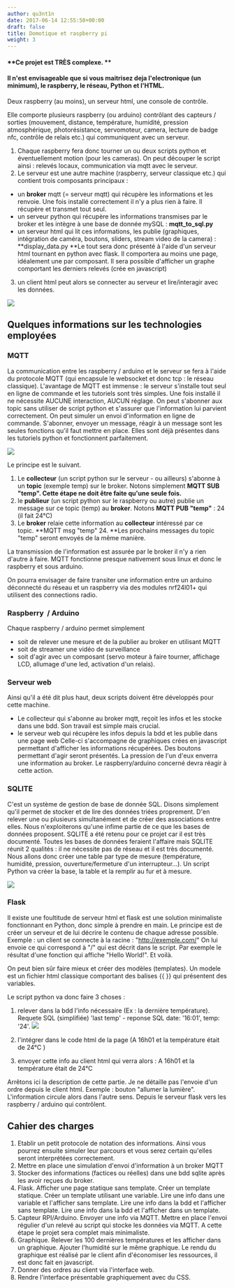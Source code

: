 ```yaml
---
author: qu3nt1n
date: 2017-06-14 12:55:50+00:00
draft: false
title: Domotique et raspberry pi
weight: 3
---
```





#### **Ce projet est TRÈS complexe. **




#### **Il n'est envisageable que si vous maitrisez deja l'electronique (un minimum), le raspberry, le réseau, Python et l'HTML.**


Deux raspberry (au moins), un serveur html, une console de contrôle.

Elle comporte plusieurs raspberry (ou arduino) contrôlant des capteurs / sorties (mouvement, distance, température, humidité, pression atmosphérique, photorésistance, servomoteur, camera, lecture de badge nfc, contrôle de relais etc.) qui communiquent avec un serveur.



1. Chaque raspberry fera donc tourner un ou deux scripts python et éventuellement motion (pour les cameras).
On peut découper le script ainsi : relevés locaux, communication via mqtt avec le serveur.
2. Le serveur est une autre machine (raspberry, serveur classique etc.) qui contient trois composants principaux :

  * un **broker** mqtt (= serveur mqtt) qui récupère les informations et les renvoie. Une fois installé correctement il n'y a plus rien à faire. Il récupère et transmet tout seul.
  * un serveur python qui récupère les informations transmises par le broker et les intègre à une base de donnée mySQL : **mqtt_to_sql.py**
  * un serveur html qui lit ces informations, les publie (graphiques, intégration de caméra, boutons, sliders, stream video de la camera) : **display_data.py
**Le tout sera donc présenté à l'aide d'un serveur html tournant en python avec flask. Il comportera au moins une page, idéalement une par composant.
Il sera possible d'afficher un graphe comportant les derniers relevés (crée en javascript)


3. un client html peut alors se connecter au serveur et lire/interagir avec les données.

![](https://docs.google.com/drawings/d/1yh0YsJq3fJedEdVh2gFhUGG2uveA1G_Ni7adSlxvHLI/pub?w=480&h=360)



## Quelques informations sur les technologies employées




### MQTT


La communication entre les raspberry / arduino et le serveur se fera à l'aide du protocole MQTT (qui encapsule le websocket et donc tcp : le réseau classique).
L'avantage de MQTT est immense : le serveur s'installe tout seul en ligne de commande et les tutoriels sont très simples. Une fois installé il ne nécessite AUCUNE interaction, AUCUN réglage. On peut s'abonner aux topic sans utiliser de script python et s'assurer que l'information lui parvient correctement. On peut simuler un envoi d'information en ligne de commande.
S'abonner, envoyer un message, réagir à un message sont les seules fonctions qu'il faut mettre en place. Elles sont déjà présentes dans les tutoriels python et fonctionnent parfaitement.

![](https://docs.google.com/drawings/d/1MCNtAM5uHbxD2hg8GElfghhRWlgru9VMOOPVm684Zpo/pub?w=480&h=360)


Le principe est le suivant.



1. Le **collecteur** (un script python sur le serveur - ou ailleurs) s'abonne à un **topic** (exemple temp) sur le broker. Notons simplement **MQTT SUB "temp".
Cette étape ne doit être faite qu'une seule fois.**
2. le **publieur** (un script python sur le raspberry ou autre) publie un message sur ce topic (temp) au **broker**. Notons **MQTT PUB "temp"** : 24 (il fait 24°C)
3. Le **broker** relaie cette information au **collecteur** intéressé par ce topic. **MQTT msg "temp" 24.
**Les prochains messages du topic "temp" seront envoyés de la même manière.

La transmission de l'information est assurée par le broker il n'y a rien d'autre à faire. MQTT fonctionne presque nativement sous linux et donc le raspberry et sous arduino.

On pourra envisager de faire transiter une information entre un arduino déconnecté du réseau et un raspberry via des modules nrf24l01+ qui utilisent des connections radio.


### **Raspberry  / Arduino**


Chaque raspberry / arduino permet simplement



* soit de relever une mesure et de la publier au broker en utilisant MQTT
* soit de streamer une vidéo de surveillance
* soit d'agir avec un composant (servo moteur à faire tourner, affichage LCD, allumage d'une led, activation d'un relais).



### Serveur web


Ainsi qu'il a été dit plus haut, deux scripts doivent être développés pour cette machine.



* Le collecteur qui s'abonne au broker mqtt, reçoit les infos et les stocke dans une bdd. Son travail est simple mais crucial.
* le serveur web qui récupère les infos depuis la bdd et les publie dans une page web
Celle-ci s'accompagne de graphiques crées en javascript permettant d'afficher les informations récupérées.
Des boutons permettant d'agir seront présentés. La pression de l'un d'eux enverra une information au broker. Le raspberry/arduino concerné devra réagir à cette action.



### SQLITE


C'est un système de gestion de base de donnée SQL. Disons simplement qu'il permet de stocker et de lire des données triées proprement. D'en relever une ou plusieurs simultanément et de créer des associations entre elles.
Nous n'exploiterons qu'une infime partie de ce que les bases de données proposent. SQLITE a été retenu pour ce projet car il est très documenté. Toutes les bases de données feraient l'affaire mais SQLITE réunit 2 qualités : il ne nécessite pas de réseau et il est très documenté.
Nous allons donc créer une table par type de mesure (température, humidité, pression, ouverture/fermeture d'un interrupteur...).
Un script Python va créer la base, la table et la remplir au fur et à mesure.

![](https://docs.google.com/drawings/d/1kDaEtT5TCSBqCZC-vfEZsrwY__ZvIfFa-z61pMlNmcM/pub?w=480&h=360)



### Flask


Il existe une foultitude de serveur html et flask est une solution minimaliste fonctionnant en Python, donc simple à prendre en main. Le principe est de créer un serveur et de lui décrire le contenu de chaque adresse possible.
Exemple : un client se connecte à la racine : "http://exemple.com/"
On lui envoie ce qui correspond à "/" qui est décrit dans le script. Par exemple le résultat d'une fonction qui affiche "Hello World!". Et voilà.

On peut bien sûr faire mieux et créer des modèles (templates).
Un modele est un fichier html classique comportant des balises {{ }} qui présentent des variables.

Le script python va donc faire 3 choses :



1. relever dans la bdd l'info nécessaire (Ex : la dernière température). Requete SQL (simplifiée) 'last temp' - reponse SQL date: '16:01', temp: '24'.
![](https://docs.google.com/drawings/d/11-8ANtjig7DWQXtY06OfVEzGaJqVq0-IOaxg8MC483g/pub?w=480&h=360)

2. l'intégrer dans le code html de la page (A 16h01 et la température était de 24°C )
3. envoyer cette info au client html qui verra alors :
A 16h01 et la température était de 24°C

Arrêtons ici la description de cette partie. Je ne détaille pas l'envoie d'un ordre depuis le client html.
Exemple : bouton "allumer la lumière". L'information circule alors dans l'autre sens. Depuis le serveur flask vers les raspberry / arduino qui contrôlent.


## Cahier des charges





1. Etablir un petit protocole de notation des informations. Ainsi vous pourrez ensuite simuler leur parcours et vous serez certain qu'elles seront interprétées correctement.
2. Mettre en place une simulation d'envoi d'information à un broker MQTT
3. Stocker des informations (factices ou réelles) dans une bdd sqlite après les avoir reçues du broker.
4. Flask. Afficher une page statique sans template. Créer un template statique. Créer un template utilisant une variable. Lire une info dans une variable et l'afficher sans template. Lire une info dans la bdd et l'afficher sans template. Lire une info dans la bdd et l'afficher dans un template.
5. Capteur RPI/Arduino. Envoyer une info via MQTT. Mettre en place l'envoi régulier d'un relevé au script qui stocke les données via MQTT.
A cette étape le projet sera complet mais minimaliste.
6. Graphique. Relever les 100 dernières températures et les afficher dans un graphique. Ajouter l'humidité sur le même graphique. Le rendu du graphique est réalisé par le client afin d'économiser les ressources, il est donc fait en javascript.
7. Donner des ordres au client via l'interface web.
8. Rendre l'interface présentable graphiquement avec du CSS.
